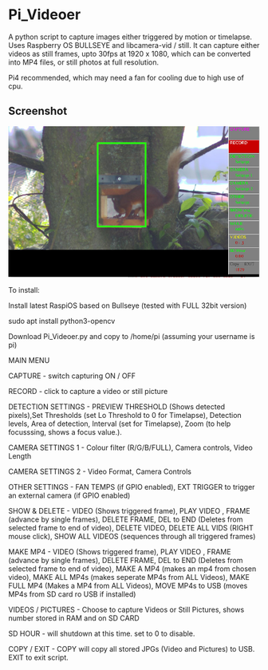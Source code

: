 # Pi_Videoer

A python script to capture images either triggered by motion or timelapse. Uses Raspberry OS BULLSEYE and libcamera-vid / still.
It can capture either videos as still frames, upto 30fps at 1920 x 1080, which can be converted into MP4 files, or still photos at full resolution.

Pi4 recommended, which may need a fan for cooling due to high use of cpu.

## Screenshot

![screenshot](screen001.jpg)

To install:

Install latest RaspiOS based on Bullseye (tested with FULL 32bit version)

sudo apt install python3-opencv

Download Pi_Videoer.py and copy to /home/pi (assuming your username is pi)

MAIN MENU

CAPTURE - switch capturing ON / OFF

RECORD  - click to capture a video or still picture

DETECTION SETTINGS - PREVIEW THRESHOLD (Shows detected pixels),Set Thresholds (set Lo Threshold to 0 for Timelapse), Detection levels, Area of detection, Interval (set for Timelapse), Zoom (to help focusssing, shows a focus value.).

CAMERA SETTINGS 1 - Colour filter (R/G/B/FULL), Camera controls, Video Length

CAMERA SETTINGS 2 - Video Format, Camera Controls

OTHER SETTINGS    - FAN TEMPS (if GPIO enabled), EXT TRIGGER to trigger an external camera (if GPIO enabled)

SHOW & DELETE     - VIDEO (Shows triggered frame), PLAY VIDEO , FRAME (advance by single frames), DELETE FRAME, DEL to END (Deletes from selected frame to end of video), DELETE VIDEO, DELETE ALL VIDS (RIGHT mouse click), SHOW ALL VIDEOS (sequences through all triggered frames)

MAKE MP4  - VIDEO (Shows triggered frame), PLAY VIDEO , FRAME (advance by single frames), DELETE FRAME, DEL to END (Deletes from selected frame to end of video), MAKE A MP4 (makes an mp4 from chosen video), MAKE ALL MP4s (makes seperate MP4s from ALL Videos), MAKE FULL MP4 (Makes a MP4 from ALL Videos), MOVE MP4s to USB (moves MP4s from SD card ro USB if installed)

VIDEOS / PICTURES - Choose to capture Videos or Still Pictures, shows number stored in RAM and on SD CARD

SD HOUR - will shutdown at this time. set to 0 to disable.

COPY / EXIT - COPY will copy all stored JPGs (Video and Pictures) to USB. EXIT to exit script.
